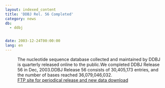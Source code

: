 ```yaml
---
layout: indexed_content
title: 'DDBJ Rel. 56 Completed'
category: news
db:
  - ddbj


date: 2003-12-24T00:00:00
lang: en
---
```


<dd>The nucleotide sequence database collected and maintained by DDBJ is quarterly released online to the public.We completed DDBJ Release 56 in Dec, 2003.DDBJ Release 56 consists of 30,405,173 entries, and the number of bases reached 36,079,046,032.<br>
<dd><a href="/services/index-e.html ">FTP site for periodical release and new data download</a></dd>
</dd>
